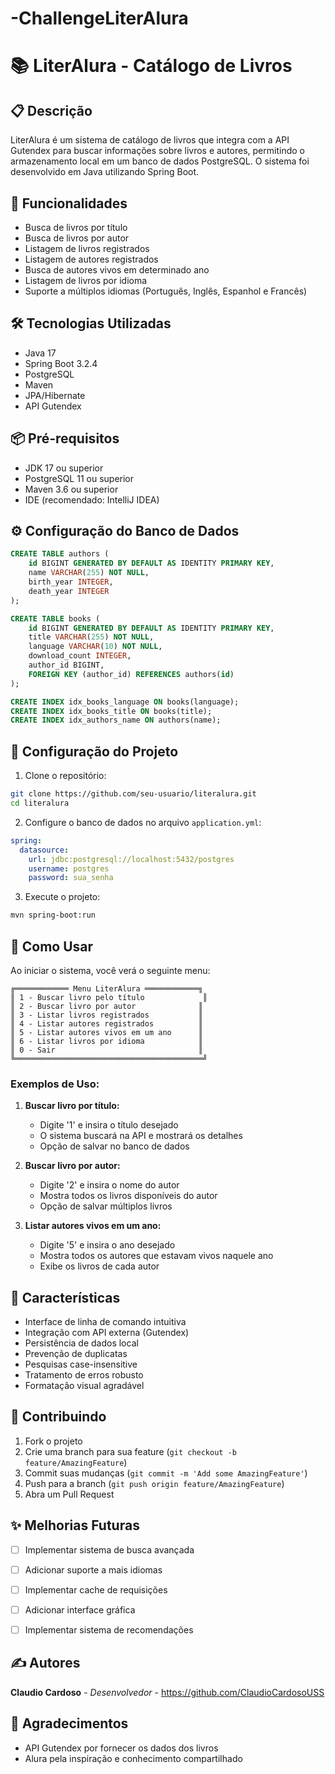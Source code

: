 # -ChallengeLiterAlura

# 📚 LiterAlura - Catálogo de Livros

## 📋 Descrição
LiterAlura é um sistema de catálogo de livros que integra com a API Gutendex para buscar informações sobre livros e autores, permitindo o armazenamento local em um banco de dados PostgreSQL. O sistema foi desenvolvido em Java utilizando Spring Boot.

## 🚀 Funcionalidades
- Busca de livros por título
- Busca de livros por autor
- Listagem de livros registrados
- Listagem de autores registrados
- Busca de autores vivos em determinado ano
- Listagem de livros por idioma
- Suporte a múltiplos idiomas (Português, Inglês, Espanhol e Francês)

## 🛠️ Tecnologias Utilizadas
- Java 17
- Spring Boot 3.2.4
- PostgreSQL
- Maven
- JPA/Hibernate
- API Gutendex

## 📦 Pré-requisitos
- JDK 17 ou superior
- PostgreSQL 11 ou superior
- Maven 3.6 ou superior
- IDE (recomendado: IntelliJ IDEA)

## ⚙️ Configuração do Banco de Dados
```sql
CREATE TABLE authors (
    id BIGINT GENERATED BY DEFAULT AS IDENTITY PRIMARY KEY,
    name VARCHAR(255) NOT NULL,
    birth_year INTEGER,
    death_year INTEGER
);

CREATE TABLE books (
    id BIGINT GENERATED BY DEFAULT AS IDENTITY PRIMARY KEY,
    title VARCHAR(255) NOT NULL,
    language VARCHAR(10) NOT NULL,
    download_count INTEGER,
    author_id BIGINT,
    FOREIGN KEY (author_id) REFERENCES authors(id)
);

CREATE INDEX idx_books_language ON books(language);
CREATE INDEX idx_books_title ON books(title);
CREATE INDEX idx_authors_name ON authors(name);
```

## 🔧 Configuração do Projeto

1. Clone o repositório:
```bash
git clone https://github.com/seu-usuario/literalura.git
cd literalura
```

2. Configure o banco de dados no arquivo `application.yml`:
```yaml
spring:
  datasource:
    url: jdbc:postgresql://localhost:5432/postgres
    username: postgres
    password: sua_senha
```

3. Execute o projeto:
```bash
mvn spring-boot:run
```

## 📱 Como Usar

Ao iniciar o sistema, você verá o seguinte menu:
```
╔════════════ Menu LiterAlura ════════════╗
║ 1 - Buscar livro pelo título             ║
║ 2 - Buscar livro por autor              ║
║ 3 - Listar livros registrados           ║
║ 4 - Listar autores registrados          ║
║ 5 - Listar autores vivos em um ano      ║
║ 6 - Listar livros por idioma            ║
║ 0 - Sair                                ║
╚══════════════════════════════════════════╝
```

### Exemplos de Uso:

1. **Buscar livro por título:**
   - Digite '1' e insira o título desejado
   - O sistema buscará na API e mostrará os detalhes
   - Opção de salvar no banco de dados

2. **Buscar livro por autor:**
   - Digite '2' e insira o nome do autor
   - Mostra todos os livros disponíveis do autor
   - Opção de salvar múltiplos livros

3. **Listar autores vivos em um ano:**
   - Digite '5' e insira o ano desejado
   - Mostra todos os autores que estavam vivos naquele ano
   - Exibe os livros de cada autor

## 🌟 Características

- Interface de linha de comando intuitiva
- Integração com API externa (Gutendex)
- Persistência de dados local
- Prevenção de duplicatas
- Pesquisas case-insensitive
- Tratamento de erros robusto
- Formatação visual agradável

## 🤝 Contribuindo

1. Fork o projeto
2. Crie uma branch para sua feature (`git checkout -b feature/AmazingFeature`)
3. Commit suas mudanças (`git commit -m 'Add some AmazingFeature'`)
4. Push para a branch (`git push origin feature/AmazingFeature`)
5. Abra um Pull Request

## ✨ Melhorias Futuras
- [ ] Implementar sistema de busca avançada
- [ ] Adicionar suporte a mais idiomas
- [ ] Implementar cache de requisições
- [ ] Adicionar interface gráfica
- [ ] Implementar sistema de recomendações


## ✍️ Autores
**Claudio Cardoso** - *Desenvolvedor* - https://github.com/ClaudioCardosoUSS

## 🎁 Agradecimentos
* API Gutendex por fornecer os dados dos livros
* Alura pela inspiração e conhecimento compartilhado
